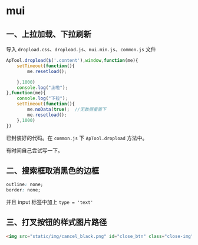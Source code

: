 # mui 

## 一、上拉加载、下拉刷新

导入 `dropload.css`、`dropload.js`、`mui.min.js`、`common.js` 文件

```js
ApTool.dropload($('.content'),window,function(me){
    setTimeout(function(){
        me.resetload();

    },1000)
    console.log("上啦");
},function(me){
    console.log("下拉");
    setTimeout(function(){
        me.noData(true);  //无数据重置下
        me.resetload();
    },1000)
})
```

已封装好的代码。在 `common.js` 下 `ApTool.dropload` 方法中。

有时间自己尝试写一下。

## 二、搜索框取消黑色的边框

```css
outline: none;
border: none;
```

并且 input 标签中加上 `type = 'text'`

## 三、打叉按钮的样式图片路径

```html
<img src="static/img/cancel_black.png" id="close_btn" class="close-img" />
```








